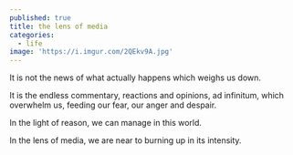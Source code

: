 ```yaml
---
published: true
title: the lens of media
categories:
  - life
image: 'https://i.imgur.com/2QEkv9A.jpg'
---
```

It is not the news 
of what actually happens 
which weighs us down. 

It is the endless commentary, 
reactions and opinions, 
ad infinitum, 
which overwhelm us, 
feeding our fear,
our anger and despair. 

In the light of reason, 
we can manage in this world.

In the lens of media, 
we are near to burning up 
in its intensity.
